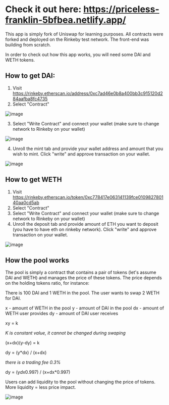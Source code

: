 # Check it out here: https://priceless-franklin-5bfbea.netlify.app/

This app is simply fork of Uniswap for learning purposes. All contracts were forked and deployed on the Rinkeby test network. The front-end was building from scratch. 

In order to check out how this app works, you will need some DAI and WETH tokens.

## How to get DAI:

1. Visit https://rinkeby.etherscan.io/address/0xc7ad46e0b8a400bb3c915120d284aafba8fc4735
2. Select "Contract" 

![image](https://user-images.githubusercontent.com/64146291/174457971-9f27455b-f7bf-4041-886e-38de0d042855.png)

3. Select "Write Contract" and connect your wallet (make sure to change network to Rinkeby on your wallet)

![image](https://user-images.githubusercontent.com/64146291/174458046-efa8c442-de5c-4c92-9601-441f4b3f21e1.png)

4. Unroll the mint tab and provide your wallet address and amount that you wish to mint. Click "write" and approve transaction on your wallet.

![image](https://user-images.githubusercontent.com/64146291/174470360-d78c01f1-aae4-4f19-ae7b-d7b6c81e2e97.png)

## How to get WETH

1. Visit https://rinkeby.etherscan.io/token/0xc778417e063141139fce010982780140aa0cd5ab
2. Select "Contract"
3. Select "Write Contract" and connect your wallet (make sure to change network to Rinkeby on your wallet)
4. Unroll the deposit tab and provide amount of ETH you want to deposit (you have to have eth on rinkeby network). Click "write" and approve transaction on your wallet.

![image](https://user-images.githubusercontent.com/64146291/174458620-4e9e29a2-8585-4f29-af5f-a7fae7c8ccda.png)



## How the pool works

The pool is simply a contract that contains a pair of tokens (let's assume DAI and WETH) and manages the price of these tokens. The price depends on the holding tokens ratio, for instance:

There is 100 DAI and 1 WETH in the pool. The user wants to swap 2 WETH for DAI.

x - amount of WETH in the pool
y - amount of DAI in the pool
dx - amount of WETH user provides
dy - amount of DAI user receives

xy = k

*K is constant value, it cannot be changed during swaping*

(x+dx)(y-dy) = k

dy = (y*dx) / (x+dx)

*there is a trading fee 0.3%*

dy = (y*dx*0.997) / (x+dx*0.997)

Users can add liquidity to the pool without changing the price of tokens. More liquidity = less price impact.

![image](https://user-images.githubusercontent.com/64146291/174471742-0984448f-0a82-4ebc-856f-169a04389893.png)
